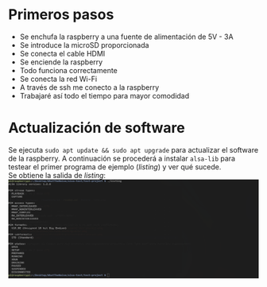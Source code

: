 # Primeros pasos
- Se enchufa la raspberry a una fuente de alimentación de 5V - 3A 
- Se introduce la microSD proporcionada
- Se conecta el cable HDMI
- Se enciende la raspberry
- Todo funciona correctamente
- Se conecta la red Wi-Fi
- A través de ssh me conecto a la raspberry
- Trabajaré así todo el tiempo para mayor comodidad

# Actualización de software
Se ejecuta `sudo apt update && sudo apt upgrade` para  actualizar el software de la raspberry. A continuación se procederá a instalar `alsa-lib` para testear el primer programa de ejemplo (*listing*) y ver qué sucede.  
Se obtiene la salida de *listing*:
![salida de listing](img/1.png)